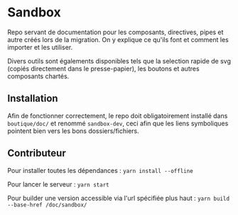 # Sandbox

Repo servant de documentation pour les composants, directives, pipes et autre créés lors de la migration. On y explique ce qu'ils font et comment les importer et les utiliser.

Divers outils sont égalements disponibles tels que la selection rapide de svg (copiés directement dans le presse-papier), les boutons et autres composants chartés.

## Installation

Afin de fonctionner correctement, le repo doit obligatoirement installé dans `boutique/doc/` et renommé `sandbox-dev`, ceci afin que les liens symboliques pointent bien vers les bons dossiers/fichiers.

## Contributeur

Pour installer toutes les dépendances : `yarn install --offline`

Pour lancer le serveur : `yarn start`

Pour builder une version accessible via l'url spécifiée plus haut : `yarn build --base-href /doc/sandbox/`
